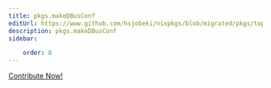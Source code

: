```yaml
---
title: pkgs.makeDBusConf
editUrl: https://www.github.com/hsjobeki/nixpkgs/blob/migrated/pkgs/top-level/all-packages.nix#L21182C18
description: pkgs.makeDBusConf
sidebar:

    order: 8
---
```


<a href="https://www.github.com/hsjobeki/nixpkgs/blob/migrated/pkgs/top-level/all-packages.nix#L21182C18">Contribute Now!</a>




